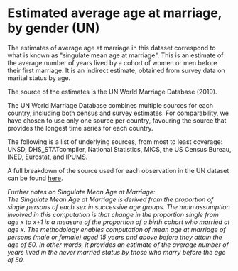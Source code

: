 # Estimated average age at marriage, by gender (UN)

The estimates of average age at marriage in this dataset correspond to what is known as "singulate mean age at marriage". This is an estimate of the average number of years lived by a cohort of women or men before their first marriage. It is an indirect estimate, obtained from survey data on marital status by age.

The source of the estimates is the UN World Marriage Database (2019). 

The UN World Marriage Database combines multiple sources for each country, including both census and survey estimates. For comparability, we have chosen to use only one source per country, favouring the source that provides the longest time series for each country. 

The following is a list of underlying sources, from most to least coverage: UNSD, DHS_STATcompiler, National Statistics, MICS, the US Census Bureau, INED, Eurostat, and IPUMS. 

A full breakdown of the source used for each observation in the UN dataset can be found <a href="https://owid.cloud/app/uploads/2020/01/un-smam-19-metadata_country_stan.csv">here</a>.



<em>Further notes on Singulate Mean Age at Marriage: </br>
The Singulate Mean Age at Marriage is derived from the proportion of single persons of each sex in successive age groups. The main assumption involved in this computation is that change in the proportion single from age x to x+1 is a measure of the proportion of a birth cohort who married at age x. The methodology enables computation of mean age at marriage of persons (male or female) aged 15 years and above before they attain the age of 50. In other words, it provides an estimate of the average number of years lived in the never married status by those who marry before the age of 50.</em>